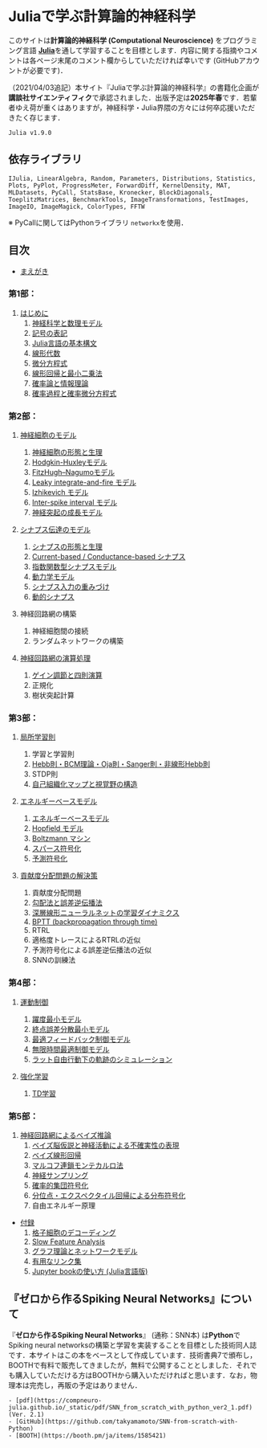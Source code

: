# Juliaで学ぶ計算論的神経科学

このサイトは**計算論的神経科学 (Computational Neuroscience)** をプログラミング言語 [**Julia**](https://julialang.org/)を通して学習することを目標とします．内容に関する指摘やコメントは各ページ末尾のコメント欄からしていただければ幸いです (GitHubアカウントが必要です)．

（2021/04/03追記）本サイト『Juliaで学ぶ計算論的神経科学』の書籍化企画が**講談社サイエンティフィク**で承認されました．出版予定は**2025年春**です．若輩者ゆえ荷が重くはありますが，神経科学・Julia界隈の方々には何卒応援いただきたく存じます．

```{admonition} 記事で使用しているJuliaのバージョン
Julia v1.9.0
```

## 依存ライブラリ
`IJulia, LinearAlgebra, Random, Parameters, Distributions, Statistics, Plots, PyPlot, ProgressMeter, ForwardDiff, KernelDensity, MAT, MLDatasets, PyCall, StatsBase, Kronecker, BlockDiagonals, ToeplitzMatrices, BenchmarkTools, ImageTransformations, TestImages, ImageIO, ImageMagick, ColorTypes, FFTW`

※ PyCallに関してはPythonライブラリ `networkx`を使用．

## 目次
- [まえがき](https://compneuro-julia.github.io/preface.html)

### 第1部：
1. [はじめに](https://compneuro-julia.github.io/introduction/intro.html)
    1. [神経科学と数理モデル](https://compneuro-julia.github.io/introduction/computational-neuroscience.html)
	1. [記号の表記](https://compneuro-julia.github.io/introduction/notation.html)
    1. [Julia言語の基本構文](https://compneuro-julia.github.io/introduction/usage-julia-lang.html)
    1. [線形代数](https://compneuro-julia.github.io/introduction/linear-algebra.html)
    1. [微分方程式](https://compneuro-julia.github.io/introduction/differential-equation.html)
    1. [線形回帰と最小二乗法](https://compneuro-julia.github.io/introduction/linear-regression.html)
    1. [確率論と情報理論](https://compneuro-julia.github.io/introduction/probability-information-theory.html)
    1. [確率過程と確率微分方程式](https://compneuro-julia.github.io/introduction/stochastic-process-differential-equation.html)

### 第2部：
1. [神経細胞のモデル](https://compneuro-julia.github.io/neuron-model/intro.html)
    1. [神経細胞の形態と生理](https://compneuro-julia.github.io/neuron-model/neuron-physiol.html)
	1. [Hodgkin-Huxleyモデル](https://compneuro-julia.github.io/neuron-model/hodgkin-huxley.html)
	1. [FitzHugh–Nagumoモデル](https://compneuro-julia.github.io/neuron-model/fhn.html)
	1. [Leaky integrate-and-fire モデル](https://compneuro-julia.github.io/neuron-model/lif.html)
	1. [Izhikevich モデル](https://compneuro-julia.github.io/neuron-model/izhikevich.html)
	1. [Inter-spike interval モデル](https://compneuro-julia.github.io/neuron-model/isi.html)
    1. [神経突起の成長モデル](https://compneuro-julia.github.io/neuron-model/neurite-growth-model.html)
 
2. [シナプス伝達のモデル](https://compneuro-julia.github.io/synapse-model/intro.html)
	1. [シナプスの形態と生理](https://compneuro-julia.github.io/synapse-model/synapse-physiol.html)
	1. [Current-based / Conductance-based シナプス](https://compneuro-julia.github.io/synapse-model/current-conductance-synapse.html)
	1. [指数関数型シナプスモデル](https://compneuro-julia.github.io/synapse-model/expo-synapse.html)
	1. [動力学モデル](https://compneuro-julia.github.io/synapse-model/kinetic-synapse.html)
	1. [シナプス入力の重みづけ](https://compneuro-julia.github.io/synapse-model/synaptic-weighted.html)
	1. [動的シナプス](https://compneuro-julia.github.io/synapse-model/dynamical-synapses.html)

3. 神経回路網の構築
    1. 神経細胞間の接続
    1. ランダムネットワークの構築

4. [神経回路網の演算処理](https://compneuro-julia.github.io/neuronal-computation/intro.html)
	1. [ゲイン調節と四則演算](https://compneuro-julia.github.io/neuronal-computation/neuronal-arithmetic.html)
    1. 正規化
    1. 樹状突起計算

### 第3部：
1. [局所学習則](https://compneuro-julia.github.io/learning-rule/intro.html)
    1. 学習と学習則
    2. [Hebb則・BCM理論・Oja則・Sanger則・非線形Hebb則](https://compneuro-julia.github.io/local-learning-rule/hebbian-learning.html)
    3. STDP則
    4. [自己組織化マップと視覚野の構造](https://compneuro-julia.github.io/local-learning-rule/self-organizing-map.html)

2. [エネルギーベースモデル](https://compneuro-julia.github.io/energy-based-model/intro.html)
	1. [エネルギーベースモデル](https://compneuro-julia.github.io/energy-based-model/energy-based-model.html)
	1. [Hopfield モデル](https://compneuro-julia.github.io/energy-based-model/hopfield-model.html) 
    1. [Boltzmann マシン](https://compneuro-julia.github.io/energy-based-model/boltzmann-machine.html) 
    1. [スパース符号化](https://compneuro-julia.github.io/energy-based-model/sparse-coding.html)
    1. [予測符号化](https://compneuro-julia.github.io/energy-based-model/predictive-coding.html)
   
3. [貢献度分配問題の解決策](https://compneuro-julia.github.io/solve-credit-assignment-problem/intro.html)
    1. 貢献度分配問題
	1. [勾配法と誤差逆伝播法](https://compneuro-julia.github.io/solve-credit-assignment-problem/backpropagation-zipser-andersen.html)
    1. [深層線形ニューラルネットの学習ダイナミクス](https://compneuro-julia.github.io/solve-credit-assignment-problem/linear-network-learning-dynamics.html)
	1. [BPTT (backpropagation through time)](https://compneuro-julia.github.io/solve-credit-assignment-problem/bptt.html)
    1. RTRL
    1. 適格度トレースによるRTRLの近似
    1. 予測符号化による誤差逆伝播法の近似
    1. SNNの訓練法
    
### 第4部：
1. [運動制御](https://compneuro-julia.github.io/motor-learning/intro.html)
    1. [躍度最小モデル](https://compneuro-julia.github.io/motor-learning/minimum-jerk.html)
    1. [終点誤差分散最小モデル](https://compneuro-julia.github.io/motor-learning/minimum-variance.html)
    1. [最適フィードバック制御モデル](https://compneuro-julia.github.io/motor-learning/optimal-feedback-control.html)
    1. [無限時間最適制御モデル](https://compneuro-julia.github.io/motor-learning/infinite-horizon-ofc.html)
	1. [ラット自由行動下の軌跡のシミュレーション](https://compneuro-julia.github.io/motor-learning/rat-trajectory.html)

2. [強化学習](https://compneuro-julia.github.io/reinforcement-learning/intro.html)
    1. [TD学習](https://compneuro-julia.github.io/reinforcement-learning/td-learning.html)

### 第5部：
1. [神経回路網によるベイズ推論](https://compneuro-julia.github.io/bayesian-brain/intro.html)
    1. [ベイズ脳仮説と神経活動による不確実性の表現](https://compneuro-julia.github.io/bayesian-brain/neural-uncertainty-representation.html)
    2. [ベイズ線形回帰](https://compneuro-julia.github.io/bayesian-brain/bayesian-linear-regression.html)
    3. [マルコフ連鎖モンテカルロ法](https://compneuro-julia.github.io/bayesian-brain/mcmc.html)
    4. [神経サンプリング](https://compneuro-julia.github.io/bayesian-brain/neural-sampling.html)
    5. [確率的集団符号化](https://compneuro-julia.github.io/bayesian-brain/probabilistic-population-coding.html)
    6. [分位点・エクスペクタイル回帰による分布符号化](https://compneuro-julia.github.io/bayesian-brain/quantile-expectile-regression.html)
    7. 自由エネルギー原理

- [付録](https://compneuro-julia.github.io/appendix/intro.html)
    1. [格子細胞のデコーディング](https://compneuro-julia.github.io/appendix/grid-cells-decoding.html)
	1. [Slow Feature Analysis](https://compneuro-julia.github.io/appendix/slow-feature-analysis.html)
    1. [グラフ理論とネットワークモデル](https://compneuro-julia.github.io/appendix/graph-theory-network-model.html)
	1. [有用なリンク集](https://compneuro-julia.github.io/appendix/useful-links.html)
	1. [Jupyter bookの使い方 (Julia言語版)](https://compneuro-julia.github.io/appendix/usage-jupyter-book.html)
    
## 『ゼロから作るSpiking Neural Networks』について
『**ゼロから作るSpiking Neural Networks**』 (通称：SNN本) は**Python**でSpiking neural networksの構築と学習を実装することを目標とした技術同人誌です．本サイトはこの本をベースとして作成しています．技術書典7で頒布し，BOOTHで有料で販売してきましたが，無料で公開することとしました．それでも購入していただける方はBOOTHから購入いただければと思います．なお，物理本は完売し，再販の予定はありません．

```{admonition} 『ゼロから作るSpiking Neural Networks』Links
- [pdf](https://compneuro-julia.github.io/_static/pdf/SNN_from_scratch_with_python_ver2_1.pdf) (Ver. 2.1)
- [GitHub](https://github.com/takyamamoto/SNN-from-scratch-with-Python)
- [BOOTH](https://booth.pm/ja/items/1585421)
```
